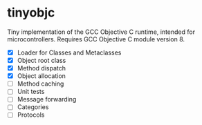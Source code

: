 # tinyobjc
Tiny implementation of the GCC Objective C runtime, intended for microcontrollers. Requires GCC Objective C module version 8.

- [x] Loader for Classes and Metaclasses
- [x] Object root class
- [x] Method dispatch
- [x] Object allocation
- [ ] Method caching
- [ ] Unit tests
- [ ] Message forwarding
- [ ] Categories
- [ ] Protocols
